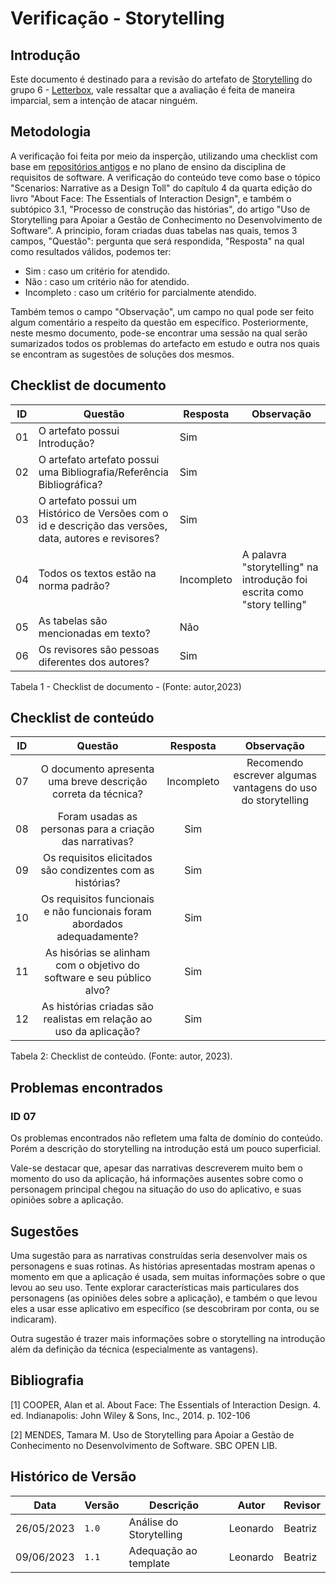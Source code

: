 # Verificação - Storytelling

## Introdução

Este documento é destinado para a revisão do artefato de [Storytelling](<https://github.com/Requisitos-de-Software/2023.1-Letterboxd/blob/master/docs/Elicita%C3%A7%C3%A3o/storytelling.md>) do grupo 6 - [Letterbox](https://github.com/Requisitos-de-Software/2023.1-Letterboxd), vale ressaltar que a avaliação é feita de maneira imparcial, sem a intenção de atacar ninguém.

## Metodologia

A verificação foi feita por meio da insperção, utilizando uma checklist com base em [repositórios antigos](https://github.com/Requisitos-de-Software) e no plano de ensino da disciplina de requisitos de software. A verificação do conteúdo teve como base o tópico "Scenarios: Narrative as a Design Toll" do capítulo 4 da quarta edição do livro "About Face: The Essentials of Interaction Design", e também o subtópico 3.1, "Processo de construção das histórias",  do artigo "Uso de Storytelling para Apoiar a Gestão de Conhecimento no Desenvolvimento de Software". A principio, foram criadas duas tabelas nas quais, temos 3 campos, "Questão": pergunta que será respondida, "Resposta" na qual como resultados válidos, podemos ter: 

- Sim : caso um critério for atendido.
- Não : caso um critério não for atendido.
- Incompleto : caso um critério for parcialmente atendido.

Também temos o campo "Observação", um campo no qual pode ser feito algum comentário a respeito da questão em específico. Posteriormente, neste mesmo documento, pode-se encontrar uma sessão na qual serão sumarizados todos os problemas do artefacto em estudo e outra nos quais se encontram as sugestões de soluções dos mesmos.

## Checklist de documento
|ID|Questão|Resposta|Observação|
|-|-------|--------|----------|
|01|O artefato possui Introdução?                                                                                |    Sim    |          |
|02|O artefato artefato possui uma Bibliografia/Referência Bibliográfica?                                        |   Sim     |          |
|03|O artefato possui um Histórico de Versões com o id e descrição das versões, data, autores e revisores?       |    Sim    |          |
|04|Todos os textos estão na norma padrão?                                                                       |   Incompleto     |   A palavra "storytelling" na introdução foi escrita como "story telling"       |
|05|As tabelas são mencionadas em texto?                                                                         |    Não    |          |
|06|Os revisores são pessoas diferentes dos autores?                                                             |    Sim    |          |

Tabela 1 - Checklist de documento - (Fonte: autor,2023)


## Checklist de conteúdo

|ID| Questão                                                                  | Resposta | Observação |
|-| :----------------------------------------------------------------------: | :------: | :--------: |
|07| O documento apresenta uma breve descrição correta da técnica?            |  Incompleto    | Recomendo escrever algumas vantagens do uso do storytelling |
|08| Foram usadas as personas para a criação das narrativas?                  | Sim      |  |
|09| Os requisitos elicitados são condizentes com as histórias?               | Sim      |  |
|10| Os requisitos funcionais e não funcionais foram abordados adequadamente? | Sim      |  |
|11| As hisórias se alinham com o objetivo do software e seu público alvo?    | Sim      |  |
|12| As histórias criadas são realistas em relação ao uso da aplicação?       | Sim      |  |

Tabela 2: Checklist de conteúdo. (Fonte: autor, 2023).

## Problemas encontrados

### ID 07

Os problemas encontrados não refletem uma falta de domínio do conteúdo. Porém a descrição do storytelling na introdução está um pouco superficial.

 Vale-se destacar que, apesar das narrativas descreverem muito bem o momento do uso da aplicação, há informações ausentes sobre como o personagem principal chegou na situação do uso do aplicativo, e suas opiniões sobre a aplicação.  

## Sugestões
Uma sugestão para as narrativas construídas seria desenvolver mais os personagens e suas rotinas. As histórias apresentadas mostram apenas o momento em que a aplicação é usada, sem muitas informações sobre o que levou ao seu uso. Tente explorar características mais particulares dos personagens (as opiniões deles sobre a aplicação), e também o que levou eles a usar esse aplicativo em específico (se descobriram por conta, ou se indicaram).

Outra sugestão é trazer mais informações sobre o storytelling na introdução além da definição da técnica (especialmente as vantagens). 

## Bibliografia

[1] COOPER, Alan et al. About Face: The Essentials of Interaction Design. 4. ed. Indianapolis: John Wiley & Sons, Inc., 2014. p. 102-106

[2] MENDES, Tamara M. Uso de Storytelling para Apoiar a Gestão de Conhecimento no Desenvolvimento de Software. SBC OPEN LIB. 

## Histórico de Versão
| Data | Versão | Descrição | Autor | Revisor |
| ---- | ------ | --------- | ----- | ------- |
| 26/05/2023 | `1.0`  | Análise do Storytelling | Leonardo | Beatriz |
| 09/06/2023 | `1.1` | Adequação ao template | Leonardo | Beatriz |

